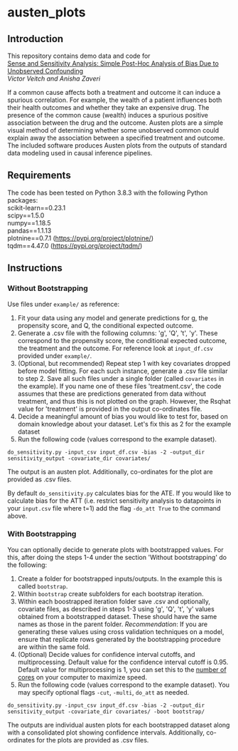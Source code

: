 # austen_plots
## Introduction
This repository contains demo data and code for  
[Sense and Sensitivity Analysis: Simple Post-Hoc Analysis of Bias Due to Unobserved Confounding](https://arxiv.org/abs/2003.01747)  
_Victor Veitch and Anisha Zaveri_

If a common cause affects both a treatment and outcome it can induce a spurious correlation. 
For example, the wealth of a patient influences both their health outcomes and whether they take an expensive drug.
The presence of the common cause (wealth) induces a spurious positive association between the drug and the outcome.
Austen plots are a simple visual method of determining whether some unobserved common could explain away the association between a specified treatment and outcome. The included software produces Austen plots from the outputs of standard data modeling used in causal inference pipelines. 

## Requirements
The code has been tested on Python 3.8.3 with the following Python packages:  
scikit-learn==0.23.1  
scipy==1.5.0  
numpy==1.18.5  
pandas==1.1.13  
plotnine==0.7.1 (https://pypi.org/project/plotnine/)  
tqdm==4.47.0 (https://pypi.org/project/tqdm/)  


## Instructions
### Without Bootstrapping
Use files under `example/` as reference:
1) Fit your data using any model and generate predictions for g, the propensity score, and Q, the conditional expected outcome.
2) Generate a .csv file with the following columns: 'g', 'Q', 't', 'y'. These correspond to the propensity score, the conditional expected outcome, the treatment and the outcome. For reference look at `input_df.csv` provided under `example/`.
3) (Optional, but recommended) Repeat step 1 with key covariates dropped before model fitting. For each such instance, generate a .csv file similar to step 2. Save all such files under a single folder (called `covariates` in the example). If you name one of these files 'treatment.csv', the code assumes that these are predictions generated from data without treatment, and thus this is not plotted on the graph. However, the Rsqhat value for 'treatment' is provided in the output co-ordinates file.
4) Decide a meaningful amount of bias you would like to test for, based on domain knowledge about your dataset. Let's fix this as 2 for the example dataset
5) Run the following code (values correspond to the example dataset).  

`do_sensitivity.py -input_csv input_df.csv -bias -2 -output_dir sensitivity_output -covariate_dir covariates/`

The output is an austen plot. Additionally, co-ordinates for the plot are provided as .csv files.

By default `do_sensitivity.py` calculates bias for the ATE. If you would like to calculate bias for the ATT (i.e. restrict sensitivity analysis to datapoints in your `input.csv` file where t=1) add the flag `-do_att True` to the command above.

### With Bootstrapping
You can optionally decide to generate plots with bootstrapped values. For this, after doing the steps 1-4 under the section 'Without bootstrapping' do the following:
1) Create a folder for bootstrapped inputs/outputs. In the example this is called `bootstrap`.
2) Within `bootstrap` create subfolders for each bootstrap iteration.
3) Within each boostrapped iteration folder save .csv and optionally, covariate files, as described in steps 1-3 using 'g', 'Q', 't', 'y' values obtained from a bootstrapped dataset. These should have the same names as those in the parent folder. 
_Recommendation_: If you are generating these values using cross validation techniques on a model, ensure that replicate rows generated by the bootstrapping procedure are within the same fold.
4) (Optional) Decide values for confidence interval cutoffs, and multiprocessing. Default value for the confidence interval cutoff is 0.95. Default value for multiprocessing is 1, you can set this to the [number of cores](https://www.w3resource.com/python-exercises/python-basic-exercise-47.php) on your computer to maximize speed.
5) Run the following code (values correspond to the example dataset). You may specify optional flags `-cut`, `-multi`, `do_att` as needed.

`do_sensitivity.py -input_csv input_df.csv -bias -2 -output_dir sensitivity_output -covariate_dir covariates/ -boot bootstrap/` 

The outputs are individual austen plots for each bootstrapped dataset along with a consolidated plot showing confidence intervals. Additionally, co-ordinates for the plots are provided as .csv files. 

